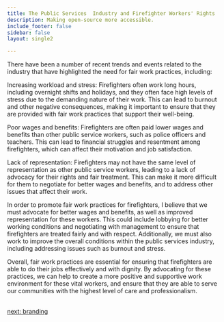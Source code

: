```yaml
---
title: The Public Services  Industry and Firefighter Workers' Rights
description: Making open-source more accessible.
include_footer: false
sidebar: false
layout: single2

---
```



<p>
There have been a number of recent trends and events related to the industry that have highlighted the need for fair work practices, including:

Increasing workload and stress: Firefighters often work long hours, including overnight shifts and holidays, and they often face high levels of stress due to the demanding nature of their work. This can lead to burnout and other negative consequences, making it important to ensure that they are provided with fair work practices that support their well-being.

Poor wages and benefits: Firefighters are often paid lower wages and benefits than other public service workers, such as police officers and teachers. This can lead to financial struggles and resentment among firefighters, which can affect their motivation and job satisfaction.

Lack of representation: Firefighters may not have the same level of representation as other public service workers, leading to a lack of advocacy for their rights and fair treatment. This can make it more difficult for them to negotiate for better wages and benefits, and to address other issues that affect their work.

In order to promote fair work practices for firefighters, I believe that we must advocate for better wages and benefits, as well as improved representation for these workers. This could include lobbying for better working conditions and negotiating with management to ensure that firefighters are treated fairly and with respect. Additionally, we must also work to improve the overall conditions within the public services industry, including addressing issues such as burnout and stress.

Overall, fair work practices are essential for ensuring that firefighters are able to do their jobs effectively and with dignity. By advocating for these practices, we can help to create a more positive and supportive work environment for these vital workers, and ensure that they are able to serve our communities with the highest level of care and professionalism.

<br>
<a href="https://workdojos.com/firefighters/branding">next: branding</a>
</p>